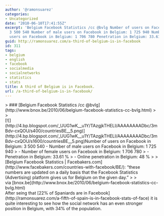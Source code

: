 ```yaml
---
author: '@ramonsuarez'
categories:
- Uncategorized
date: "2010-06-10T17:41:55Z"
excerpt: 'Belgium Facebook Statistics /cc @bvlg Number of users on Facebook in Belgium:
  3 500 540 Number of male users on Facebook in Belgium: 1 725 940 Number of female
  users on Facebook in Belgium: 1 706 780 Penetration in Belgium: 33.61 % Online penetrat...'
guid: http://ramonsuarez.com/a-third-of-belgium-is-in-facebook
id: 311
tags:
- belgium
- english
- facebook
- socialmedia
- socialnetworks
- statistics
- stats
title: A third of Belgium is in Facebook.
url: /a-third-of-belgium-is-in-facebook/
---
```


<div class="posterous_bookmarklet_entry">> ### [Belgium Facebook Statistics /cc @bvlg](http://www.bnox.be/2010/06/belgium-facebook-statistics-cc-bvlg.html)
> 
> <div class="post-body entry-content">[![](http://4.bp.blogspot.com/_UUG1wK__u1Y/TAzgjkTHELI/AAAAAAAADbc/3mBdv-cxQOU/s400/countriesBE__5.png)](http://4.bp.blogspot.com/_UUG1wK__u1Y/TAzgjkTHELI/AAAAAAAADbc/3mBdv-cxQOU/s1600/countriesBE__5.png)Number of users on Facebook in Belgium: 3 500 540 - Number of male users on Facebook in Belgium: 1 725 940
> - Number of female users on Facebook in Belgium: 1 706 780
> - Penetration in Belgium: 33.61 %
> - Online penetration in Belgium: 48 %
> 
> [Belgium Facebook Statistics | Facebakers.com](http://www.facebakers.com/countries-with-facebook/BE/): “these numbers are updated on a daily basis that the Facebook Statistics (Advertising) platform gives us for Belgium on the given day.”
> 
> </div>

<div class="posterous_quote_citation">via [bnox.be](http://www.bnox.be/2010/06/belgium-facebook-statistics-cc-bvlg.html)</div>After seing that [22% of Spaniards are in Facebook](http://ramonsuarez.com/a-fifth-of-spain-is-in-facebook-stats-of-face) it is quite interesting to see how the social network has an even stronger position in Belgium, with 34% of the population.

</div>